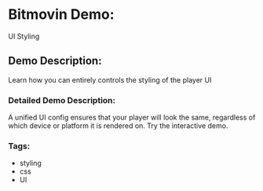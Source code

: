 # Bitmovin Demo:
UI Styling

## Demo Description:
Learn how you can entirely controls the styling of the player UI

### Detailed Demo Description:
A unified UI config ensures that your player will look the same, regardless of which device or platform it is rendered on. Try the interactive demo.

### Tags:

  - styling
  - css
  - UI